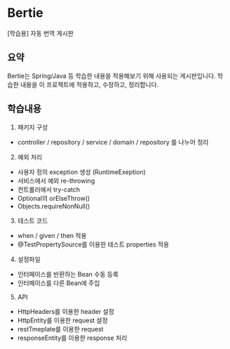 # Bertie
[학습용] 자동 번역 게시판

## 요약
Bertie는 Spring/Java 등 학습한 내용을 적용해보기 위해 사용되는 게시판입니다.
학습한 내용을 이 프로젝트에 적용하고, 수정하고, 정리합니다.  

## 학습내용
1. 패키지 구성
- controller / repository / service / domain / repository 를 나누어 정리
2. 예외 처리
- 사용자 정의 exception 생성 (RuntimeExeption)
- 서비스에서 예외 re-throwing
- 컨트롤러에서 try-catch
- Optional의 orElseThrow()
- Objects.requireNonNull()
3. 테스트 코드
- when / given / then 적용
- @TestPropertySource를 이용한 테스트 properties 적용
4. 설정파일
- 인터페이스를 반환하는 Bean 수동 등록
- 인터페이스를 다른 Bean에 주입
5. API
- HttpHeaders를 이용한 header 설정
- HttpEntity를 이용한 request 설정
- restTmeplate를 이용한 request 
- responseEntity를 이용한 response 처리

